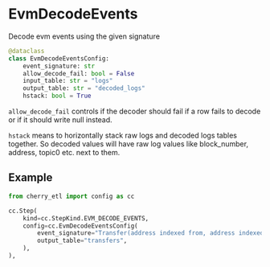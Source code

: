# EvmDecodeEvents

Decode evm events using the given signature

```python
@dataclass
class EvmDecodeEventsConfig:
    event_signature: str
    allow_decode_fail: bool = False
    input_table: str = "logs"
    output_table: str = "decoded_logs"
    hstack: bool = True
```

`allow_decode_fail` controls if the decoder should fail if a row fails to decode or if it should write null instead.

`hstack` means to horizontally stack raw logs and decoded logs tables together. So decoded values will have raw log values like
block_number, address, topic0 etc. next to them.


## Example

```python
from cherry_etl import config as cc

cc.Step(
    kind=cc.StepKind.EVM_DECODE_EVENTS,
    config=cc.EvmDecodeEventsConfig(
        event_signature="Transfer(address indexed from, address indexed to, uint256 amount)",
        output_table="transfers",
    ),
),
```
